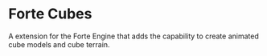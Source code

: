 # Forte Cubes
A extension for the Forte Engine that adds the capability to create animated cube models and cube terrain.